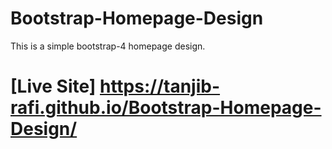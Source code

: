 # Bootstrap-Homepage-Design
This is a simple bootstrap-4 homepage design.

# [Live Site]  https://tanjib-rafi.github.io/Bootstrap-Homepage-Design/
